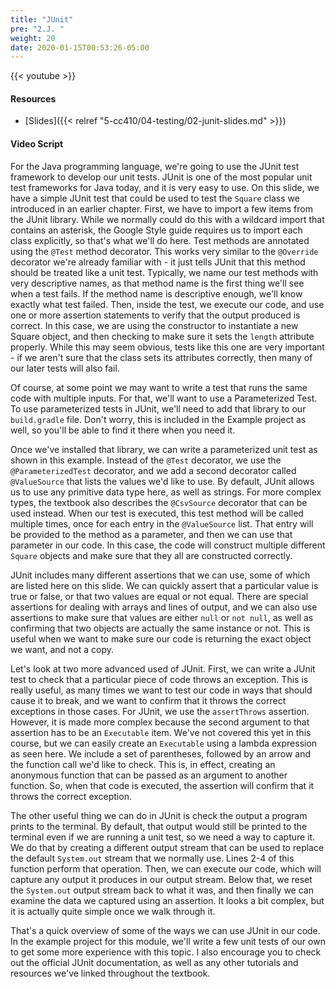 ```yaml
---
title: "JUnit"
pre: "2.J. "
weight: 20
date: 2020-01-15T00:53:26-05:00
---
```


{{< youtube  >}}

<!-- TODO FIXME -->

#### Resources

* [Slides]({{< relref "5-cc410/04-testing/02-junit-slides.md" >}})

#### Video Script

For the Java programming language, we're going to use the JUnit test framework to develop our unit tests. JUnit is one of the most popular unit test frameworks for Java today, and it is very easy to use. On this slide, we have a simple JUnit test that could be used to test the `Square` class we introduced in an earlier chapter. First, we have to import a few items from the JUnit library. While we normally could do this with a wildcard import that contains an asterisk, the Google Style guide requires us to import each class explicitly, so that's what we'll do here. Test methods are annotated using the `@Test` method decorator. This works very similar to the `@Override` decorator we're already familiar with - it just tells JUnit that this method should be treated like a unit test. Typically, we name our test methods with very descriptive names, as that method name is the first thing we'll see when a test fails. If the method name is descriptive enough, we'll know exactly what test failed. Then, inside the test, we execute our code, and use one or more assertion statements to verify that the output produced is correct. In this case, we are using the constructor to instantiate a new Square object, and then checking to make sure it sets the `length` attribute properly. While this may seem obvious, tests like this one are very important - if we aren't sure that the class sets its attributes correctly, then many of our later tests will also fail. 

Of course, at some point we may want to write a test that runs the same code with multiple inputs. For that, we'll want to use a Parameterized Test. To use parameterized tests in JUnit, we'll need to add that library to our `build.gradle` file. Don't worry, this is included in the Example project as well, so you'll be able to find it there when you need it.

Once we've installed that library, we can write a parameterized unit test as shown in this example. Instead of the `@Test` decorator, we use the `@ParameterizedTest` decorator, and we add a second decorator called `@ValueSource` that lists the values we'd like to use. By default, JUnit allows us to use any primitive data type here, as well as strings. For more complex types, the textbook also describes the `@CsvSource` decorator that can be used instead. When our test is executed, this test method will be called multiple times, once for each entry in the `@ValueSource` list. That entry will be provided to the method as a parameter, and then we can use that parameter in our code. In this case, the code will construct multiple different `Square` objects and make sure that they all are constructed correctly.

JUnit includes many different assertions that we can use, some of which are listed here on this slide. We can quickly assert that a particular value is true or false, or that two values are equal or not equal. There are special assertions for dealing with arrays and lines of output, and we can also use assertions to make sure that values are either `null` or `not null`, as well as confirming that two objects are actually the same instance or not. This is useful when we want to make sure our code is returning the exact object we want, and not a copy. 

Let's look at two more advanced used of JUnit. First, we can write a JUnit test to check that a particular piece of code throws an exception. This is really useful, as many times we want to test our code in ways that should cause it to break, and we want to confirm that it throws the correct exceptions in those cases. For JUnit, we use the `assertThrows` assertion. However, it is made more complex because the second argument to that assertion has to be an `Executable` item. We've not covered this yet in this course, but we can easily create an `Executable` using a lambda expression as seen here. We include a set of parentheses, followed by an arrow and the function call we'd like to check. This is, in effect, creating an anonymous function that can be passed as an argument to another function. So, when that code is executed, the assertion will confirm that it throws the correct exception.

The other useful thing we can do in JUnit is check the output a program prints to the terminal. By default, that output would still be printed to the terminal even if we are running a unit test, so we need a way to capture it. We do that by creating a different output stream that can be used to replace the default `System.out` stream that we normally use. Lines 2-4 of this function perform that operation. Then, we can execute our code, which will capture any output it produces in our output stream. Below that, we reset the `System.out` output stream back to what it was, and then finally we can examine the data we captured using an assertion. It looks a bit complex, but it is actually quite simple once we walk through it. 

That's a quick overview of some of the ways we can use JUnit in our code. In the example project for this module, we'll write a few unit tests of our own to get some more experience with this topic. I also encourage you to check out the official JUnit documentation, as well as any other tutorials and resources we've linked throughout the textbook. 

